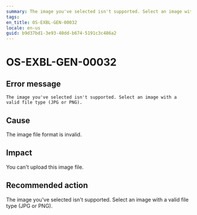 ```yaml
---
summary: The image you've selected isn't supported. Select an image with a valid file type (JPG or PNG).
tags:
en_title: OS-EXBL-GEN-00032
locale: en-us
guid: b9d37bd1-3e93-40dd-b674-5191c3c486a2
---
```


# OS-EXBL-GEN-00032

## Error message

`The image you've selected isn't supported. Select an image with a valid file type (JPG or PNG).`

## Cause

The image file format is invalid.

## Impact

You can't upload this image file.

## Recommended action

The image you've selected isn't supported. Select an image with a valid file type (JPG or PNG).

